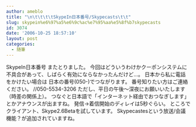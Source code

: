 ```yaml
---
author: ameblo
title: "\n\t\t\t\tSkypeIn日本番号/Skypecasts\t\t"
slug: skypein%e6%97%a5%e6%9c%ac%e7%95%aa%e5%8f%b7skypecasts
id: 3074
date: '2006-10-25 18:57:10'
layout: post
categories:
  - 随筆
---
```


SkypeIn日本番号 またとりました。 今回はどういうわけかクーポンシステムに不具合があって、しばらく有効にならなかったんだけど…。 日本から私に電話をかけたい場合は 日本の番号(050-)でつながります。 番号知りたい方はご連絡ください。 //050-5534-3206 ただし、平日の午後～深夜にお願いいたします（時差の関係上）。 つなぐと日本語で「インターネット経由でおつなぎします」とかアナウンスが出ますね。 発信→着信開始のディレイは5秒ぐらい。 ところでクライアント、Skype2.6Betaを試しています。 Skypecastesという放送/会議機能？が追加されていますね。
